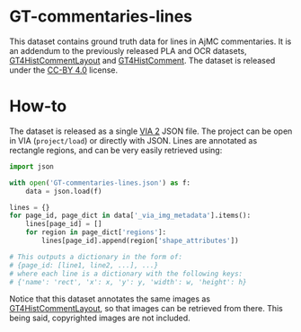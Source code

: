 # GT-commentaries-lines

This dataset contains ground truth data for lines in AjMC commentaries. It is an addendum to the previously released PLA and OCR datasets, [GT4HistCommentLayout](https://github.com/AjaxMultiCommentary/GT-commentaries-layout) and [GT4HistComment](https://github.com/AjaxMultiCommentary/GT-commentaries-OCR). The dataset is released under the [CC-BY 4.0](https://creativecommons.org/licenses/by/4.0/) license.


# How-to

The dataset is released as a single [VIA 2](http://www.robots.ox.ac.uk/~vgg/software/via/) JSON file. The project can be open in VIA (`project/load`) or directly with JSON. Lines are annotated as rectangle regions, and can be very easily retrieved using: 

```python
import json

with open('GT-commentaries-lines.json') as f:
    data = json.load(f)

lines = {}
for page_id, page_dict in data['_via_img_metadata'].items():
    lines[page_id] = []
    for region in page_dict['regions']:
        lines[page_id].append(region['shape_attributes'])

# This outputs a dictionary in the form of: 
# {page_id: [line1, line2, ...], ...}
# where each line is a dictionary with the following keys:
# {'name': 'rect', 'x': x, 'y': y, 'width': w, 'height': h}
```

Notice that this dataset annotates the same images as [GT4HistCommentLayout](https://github.com/AjaxMultiCommentary/GT-commentaries-layout), so that images can be retrieved from there. This being said, copyrighted images are not included. 




